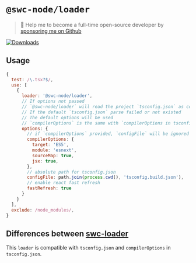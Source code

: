 # `@swc-node/loader`

> 🚀 Help me to become a full-time open-source developer by [sponsoring me on Github](https://github.com/sponsors/Brooooooklyn)

<a href="https://npmcharts.com/compare/@swc-node/loader?minimal=true"><img src="https://img.shields.io/npm/dm/@swc-node/loader.svg?sanitize=true" alt="Downloads" /></a>

## Usage

```js
{
  test: /\.tsx?$/,
  use: [
    {
      loader: '@swc-node/loader',
      // If options not passed
      // `@swc-node/loader` will read the project `tsconfig.json` as compile options
      // If the default `tsconfig.json` parse failed or not existed
      // The default options will be used
      // `compilerOptions` is the same with `compilerOptions in tsconfig`
      options: {
        // if `compilerOptions` provided, `configFile` will be ignored
        compilerOptions: {
          target: 'ES5',
          module: 'esnext',
          sourceMap: true,
          jsx: true,
        },
        // absolute path for tsconfig.json
        configFile: path.join(process.cwd(), 'tsconfig.build.json'),
        // enable react fast refresh
        fastRefresh: true
      }
    }
  ],
  exclude: /node_modules/,
}
```

## Differences between [swc-loader](https://github.com/swc-project/swc-loader)

This `loader` is compatible with `tsconfig.json` and `compilerOptions` in `tsconfig.json`.

